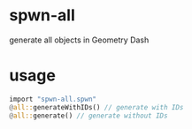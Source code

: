 # spwn-all
generate all objects in Geometry Dash

# usage
```rs
import "spwn-all.spwn"
@all::generateWithIDs() // generate with IDs
@all::generate() // generate without IDs
```
